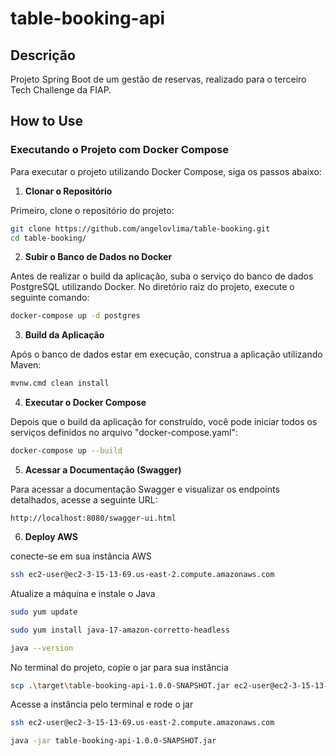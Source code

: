 ﻿# table-booking-api

## Descrição
Projeto Spring Boot de um gestão de reservas, realizado para o terceiro Tech Challenge da FIAP.

## How to Use

### Executando o Projeto com Docker Compose
Para executar o projeto utilizando Docker Compose, siga os passos abaixo:

1. **Clonar o Repositório**

Primeiro, clone o repositório do projeto:

```bash
git clone https://github.com/angelovlima/table-booking.git
cd table-booking/
```

2. **Subir o Banco de Dados no Docker**

Antes de realizar o build da aplicação, suba o serviço do banco de dados PostgreSQL utilizando Docker. No diretório raiz do projeto, execute o seguinte comando:

```bash
docker-compose up -d postgres
```

3. **Build da Aplicação**

Após o banco de dados estar em execução, construa a aplicação utilizando Maven:

```bash
mvnw.cmd clean install
```

4. **Executar o Docker Compose**

Depois que o build da aplicação for construído, você pode iniciar todos os serviços definidos no arquivo "docker-compose.yaml":

```bash
docker-compose up --build
```

5. **Acessar a Documentação (Swagger)**

Para acessar a documentação Swagger e visualizar os endpoints detalhados, acesse a seguinte URL:

```
http://localhost:8080/swagger-ui.html
```

6. **Deploy AWS**

conecte-se em sua instância AWS

```bash
ssh ec2-user@ec2-3-15-13-69.us-east-2.compute.amazonaws.com
```

Atualize a máquina e instale o Java

```bash
sudo yum update

sudo yum install java-17-amazon-corretto-headless

java --version
```

No terminal do projeto, copie o jar para sua instância

```bash
scp .\target\table-booking-api-1.0.0-SNAPSHOT.jar ec2-user@ec2-3-15-13-69.us-east-2.compute.amazonaws.com:/home/ec2-user
```

Acesse a instância pelo terminal e rode o jar

```bash
ssh ec2-user@ec2-3-15-13-69.us-east-2.compute.amazonaws.com

java -jar table-booking-api-1.0.0-SNAPSHOT.jar
```